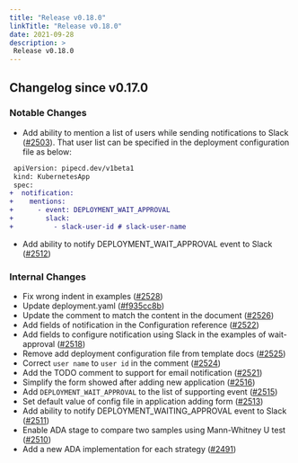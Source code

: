 ```yaml
---
title: "Release v0.18.0"
linkTitle: "Release v0.18.0"
date: 2021-09-28
description: >
 Release v0.18.0
---
```


## Changelog since v0.17.0

### Notable Changes

* Add ability to mention a list of users while sending notifications to Slack ([#2503](https://github.com/pipe-cd/pipe/pull/2503)). That user list can be specified in the deployment configuration file as below:

``` diff
 apiVersion: pipecd.dev/v1beta1
 kind: KubernetesApp
 spec:
+  notification:
+    mentions:
+      - event: DEPLOYMENT_WAIT_APPROVAL
+        slack:
+          - slack-user-id # slack-user-name
```

* Add ability to notify DEPLOYMENT_WAIT_APPROVAL event to Slack ([#2512](https://github.com/pipe-cd/pipe/pull/2512))


### Internal Changes
* Fix wrong indent in examples ([#2528](https://github.com/pipe-cd/pipe/pull/2528))
* Update deployment.yaml ([#f935cc8b](https://github.com/pipe-cd/pipe/commit/f935cc8bb461f08ca39de2735465aba0d4047a73))
* Update the comment to match the content in the document ([#2526](https://github.com/pipe-cd/pipe/pull/2526))
* Add fields of notification in the Configuration reference ([#2522](https://github.com/pipe-cd/pipe/pull/2522))
* Add fields to configure notification using Slack in the examples of wait-approval ([#2518](https://github.com/pipe-cd/pipe/pull/2518))
* Remove add deployment configuration file from template docs ([#2525](https://github.com/pipe-cd/pipe/pull/2525))
* Correct `user name` to `user id` in the comment ([#2524](https://github.com/pipe-cd/pipe/pull/2524))
* Add the TODO comment to support for email notification ([#2521](https://github.com/pipe-cd/pipe/pull/2521))
* Simplify the form showed after adding new application ([#2516](https://github.com/pipe-cd/pipe/pull/2516))
* Add `DEPLOYMENT_WAIT_APPROVAL` to the list of supporting event ([#2515](https://github.com/pipe-cd/pipe/pull/2515))
* Set default value of config file in application adding form ([#2513](https://github.com/pipe-cd/pipe/pull/2513))
* Add ability to notify DEPLOYMENT_WAITING_APPROVAL event to Slack ([#2511](https://github.com/pipe-cd/pipe/pull/2511))
* Enable ADA stage to compare two samples using Mann-Whitney U test ([#2510](https://github.com/pipe-cd/pipe/pull/2510))
* Add a new ADA implementation for each strategy ([#2491](https://github.com/pipe-cd/pipe/pull/2491))
